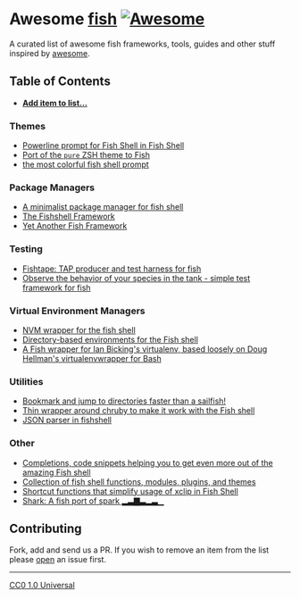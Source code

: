# Awesome [**fish**][fish-shell] [![Awesome](https://cdn.rawgit.com/sindresorhus/awesome/d7305f38d29fed78fa85652e3a63e154dd8e8829/media/badge.svg)](https://github.com/sindresorhus/awesome)

A curated list of awesome fish frameworks, tools, guides and other stuff inspired by [awesome](https://github.com/sindresorhus/awesome).


## Table of Contents

* [**Add item to list...**](https://github.com/bucaran/awesome-fish/fork)

### Themes

* [Powerline prompt for Fish Shell in Fish Shell](https://github.com/0rax/fishline)
* [Port of the `pure` ZSH theme to Fish](https://github.com/rafaelrinaldi/pure)
* [the most colorful fish shell prompt](https://github.com/er0/lolfish)

### Package Managers

* [A minimalist package manager for fish shell](https://github.com/tuvistavie/fundle)
* [The Fishshell Framework](https://github.com/oh-my-fish/oh-my-fish)
* [Yet Another Fish Framework](https://github.com/wa/wahoo)

### Testing

* [Fishtape: TAP producer and test harness for fish](https://github.com/fisherman/fishtape)
* [Observe the behavior of your species in the tank - simple test framework for fish](https://github.com/terlar/fish-tank)


### Virtual Environment Managers

* [NVM wrapper for the fish shell](https://github.com/passcod/nvm-fish-wrapper)
* [Directory-based environments for the Fish shell](https://github.com/idan/autoenvfish)
* [A Fish wrapper for Ian Bicking's virtualenv, based loosely on Doug Hellman's virtualenvwrapper for Bash](https://github.com/adambrenecki/virtualfish)


### Utilities

* [Bookmark and jump to directories faster than a sailfish!](https://github.com/techwizrd/fishmarks)
* [Thin wrapper around chruby to make it work with the Fish shell](https://github.com/JeanMertz/chruby-fish)
* [JSON parser in fishshell](https://github.com/bucaran/jon)


### Other

* [Completions, code snippets helping you to get even more out of the amazing Fish shell](https://github.com/zmalltalker/fish-nuggets)
* [Collection of fish shell functions, modules, plugins, and themes](https://github.com/justinmayer/tackle)
* [Shortcut functions that simplify usage of xclip in Fish Shell](https://github.com/szpak/fish-xclip-enhancer)
* [Shark: A fish port of spark ▂▃▇▃▂▃▁](https://github.com/bucaran/shark)


## Contributing

Fork, add and send us a PR. If you wish to remove an item from the list please [open][issues] an issue first.

<hr>

<span>[CC0 1.0 Universal](LICENSE) </span>

[fish-shell]: https://fishshell.com
[issues]: https://github.com/bucaran/awesome-fish/issues
